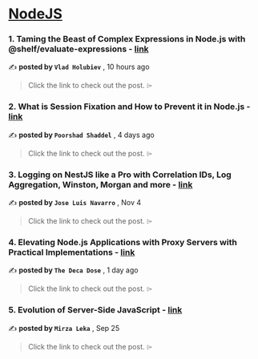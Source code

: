 
<h1><a href=https://medium.com/tag/nodejs/recommended target="_blank" rel="noopener noreferrer">NodeJS</a></h1>
<h3>1. Taming the Beast of Complex Expressions in Node.js with @shelf/evaluate-expressions - <a href=https://medium.com/shelf-io-engineering/taming-the-beast-of-complex-expressions-in-node-js-with-shelf-evaluate-expressions-3b5148518a5f?source=tag_recommended_feed---------0-84----------nodejs----------41708945_d1f9_48b8_9514_bd85057e6e6b------- target="_blank" rel="noopener noreferrer">link</a></h3>

✍️ **posted by `Vlad Holubiev`** <date> , 10 hours ago</date>

<blockquote>Click the link to check out the post. ⌲</blockquote>

<h3>2. What is Session Fixation and How to Prevent it in Node.js - <a href=https://medium.com/gitconnected/what-is-session-fixation-and-how-to-prevent-it-in-node-js-03580b6acd67?source=tag_recommended_feed---------1-107----------nodejs----------41708945_d1f9_48b8_9514_bd85057e6e6b------- target="_blank" rel="noopener noreferrer">link</a></h3>

✍️ **posted by `Poorshad Shaddel`** <date> , 4 days ago</date>

<blockquote>Click the link to check out the post. ⌲</blockquote>

<h3>3. Logging on NestJS like a Pro with Correlation IDs, Log Aggregation, Winston, Morgan and more - <a href=https://medium.com/@jose-luis-navarro/logging-on-nestjs-like-a-pro-with-correlation-ids-log-aggregation-winston-morgan-and-more-d03e3bb56772?source=tag_recommended_feed---------2-85----------nodejs----------41708945_d1f9_48b8_9514_bd85057e6e6b------- target="_blank" rel="noopener noreferrer">link</a></h3>

✍️ **posted by `Jose Luis Navarro`** <date> , Nov 4</date>

<blockquote>Click the link to check out the post. ⌲</blockquote>

<h3>4. Elevating Node.js Applications with Proxy Servers with Practical Implementations - <a href=https://medium.com/@vikramgyawali57/elevating-node-js-applications-with-proxy-servers-with-practical-implementations-7da5678fd997?source=tag_recommended_feed---------3-84----------nodejs----------41708945_d1f9_48b8_9514_bd85057e6e6b------- target="_blank" rel="noopener noreferrer">link</a></h3>

✍️ **posted by `The Deca Dose`** <date> , 1 day ago</date>

<blockquote>Click the link to check out the post. ⌲</blockquote>

<h3>5. Evolution of Server-Side JavaScript - <a href=https://medium.com/itnext/evolution-of-server-side-javascript-314a8d408da4?source=tag_recommended_feed---------4-107----------nodejs----------41708945_d1f9_48b8_9514_bd85057e6e6b------- target="_blank" rel="noopener noreferrer">link</a></h3>

✍️ **posted by `Mirza Leka`** <date> , Sep 25</date>

<blockquote>Click the link to check out the post. ⌲</blockquote>

